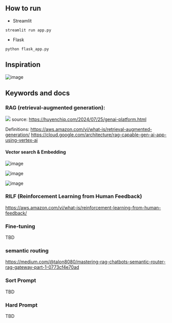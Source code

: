 ## How to run

- Streamlit

`streamlit run app.py`

- Flask

`python flask_app.py`

## Inspiration 
![image](https://github.com/user-attachments/assets/39918a3f-4189-4f49-bf43-86088e8d4d2f)


## Keywords and docs

### RAG (retrieval-augmented generation):

![](https://huyenchip.com/assets/pics/genai-platform/1-genai-platform.png)
source: https://huyenchip.com/2024/07/25/genai-platform.html

Definitions:
https://aws.amazon.com/vi/what-is/retrieval-augmented-generation/
https://cloud.google.com/architecture/rag-capable-gen-ai-app-using-vertex-ai

#### Vector search & Embedding

![image](https://github.com/user-attachments/assets/966480eb-592b-47e3-a281-6688485d8b7d)

![image](https://github.com/user-attachments/assets/fdb0bfab-e905-45d8-80c1-6a2d214a44a3)

![image](https://github.com/user-attachments/assets/6d0c129d-8416-449b-a8cb-0e61c586c94e)

### RILF (Reinforcement Learning from Human Feedback)

https://aws.amazon.com/vi/what-is/reinforcement-learning-from-human-feedback/

### Fine-tuning

TBD

### semantic routing

https://medium.com/@talon8080/mastering-rag-chatbots-semantic-router-rag-gateway-part-1-0773cf4e70ad

### Sort Prompt

TBD

### Hard Prompt

TBD

